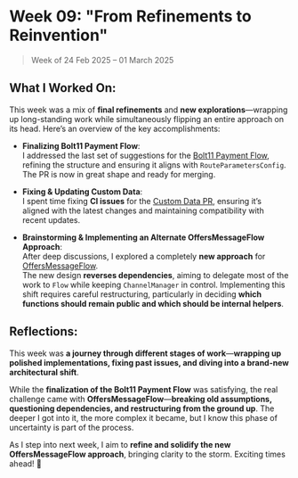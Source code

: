 # Week 09: "From Refinements to Reinvention"

> Week of 24 Feb 2025 – 01 March 2025

## What I Worked On:

This week was a mix of **final refinements** and **new explorations**—wrapping
up long-standing work while simultaneously flipping an entire approach on its
head. Here’s an overview of the key accomplishments:

- **Finalizing Bolt11 Payment Flow**:  
  I addressed the last set of suggestions for the
  [Bolt11 Payment Flow](https://github.com/lightningdevkit/rust-lightning/pull/3617),
  refining the structure and ensuring it aligns with `RouteParametersConfig`.
  The PR is now in great shape and ready for merging.

- **Fixing & Updating Custom Data**:  
  I spent time fixing **CI issues** for the
  [Custom Data PR](https://github.com/shaavan/rust-lightning/commits/pr2830.15),
  ensuring it’s aligned with the latest changes and maintaining compatibility
  with recent updates.

- **Brainstorming & Implementing an Alternate OffersMessageFlow Approach**:  
  After deep discussions, I explored a completely **new approach** for
  [OffersMessageFlow](https://github.com/lightningdevkit/rust-lightning/pull/3412).  
  The
  new design **reverses dependencies**, aiming to delegate most of the work to
  `Flow` while keeping `ChannelManager` in control. Implementing this shift
  requires careful restructuring, particularly in deciding **which functions
  should remain public and which should be internal helpers**.

## Reflections:

This week was **a journey through different stages of work**—**wrapping up
polished implementations, fixing past issues, and diving into a brand-new
architectural shift**.

While the **finalization of the Bolt11 Payment Flow** was satisfying, the real
challenge came with **OffersMessageFlow**—**breaking old assumptions,
questioning dependencies, and restructuring from the ground up**. The deeper I
got into it, the more complex it became, but I know this phase of uncertainty is
part of the process.

As I step into next week, I aim to **refine and solidify the new
OffersMessageFlow approach**, bringing clarity to the storm. Exciting times
ahead! 🚀
